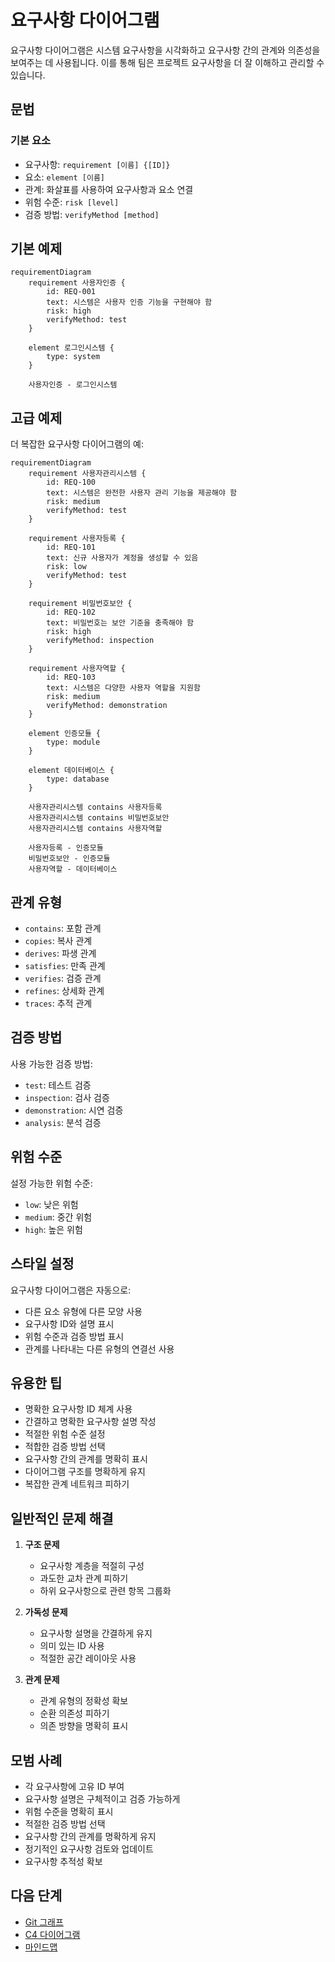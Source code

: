 # 요구사항 다이어그램

요구사항 다이어그램은 시스템 요구사항을 시각화하고 요구사항 간의 관계와 의존성을 보여주는 데 사용됩니다. 이를 통해 팀은 프로젝트 요구사항을 더 잘 이해하고 관리할 수 있습니다.

## 문법

### 기본 요소
- 요구사항: `requirement [이름] {[ID]}`
- 요소: `element [이름]`
- 관계: 화살표를 사용하여 요구사항과 요소 연결
- 위험 수준: `risk [level]`
- 검증 방법: `verifyMethod [method]`

## 기본 예제

```mermaid
requirementDiagram
    requirement 사용자인증 {
        id: REQ-001
        text: 시스템은 사용자 인증 기능을 구현해야 함
        risk: high
        verifyMethod: test
    }

    element 로그인시스템 {
        type: system
    }

    사용자인증 - 로그인시스템
```

## 고급 예제

더 복잡한 요구사항 다이어그램의 예:

```mermaid
requirementDiagram
    requirement 사용자관리시스템 {
        id: REQ-100
        text: 시스템은 완전한 사용자 관리 기능을 제공해야 함
        risk: medium
        verifyMethod: test
    }

    requirement 사용자등록 {
        id: REQ-101
        text: 신규 사용자가 계정을 생성할 수 있음
        risk: low
        verifyMethod: test
    }

    requirement 비밀번호보안 {
        id: REQ-102
        text: 비밀번호는 보안 기준을 충족해야 함
        risk: high
        verifyMethod: inspection
    }

    requirement 사용자역할 {
        id: REQ-103
        text: 시스템은 다양한 사용자 역할을 지원함
        risk: medium
        verifyMethod: demonstration
    }

    element 인증모듈 {
        type: module
    }

    element 데이터베이스 {
        type: database
    }

    사용자관리시스템 contains 사용자등록
    사용자관리시스템 contains 비밀번호보안
    사용자관리시스템 contains 사용자역할
    
    사용자등록 - 인증모듈
    비밀번호보안 - 인증모듈
    사용자역할 - 데이터베이스
```

## 관계 유형

- `contains`: 포함 관계
- `copies`: 복사 관계
- `derives`: 파생 관계
- `satisfies`: 만족 관계
- `verifies`: 검증 관계
- `refines`: 상세화 관계
- `traces`: 추적 관계

## 검증 방법

사용 가능한 검증 방법:
- `test`: 테스트 검증
- `inspection`: 검사 검증
- `demonstration`: 시연 검증
- `analysis`: 분석 검증

## 위험 수준

설정 가능한 위험 수준:
- `low`: 낮은 위험
- `medium`: 중간 위험
- `high`: 높은 위험

## 스타일 설정

요구사항 다이어그램은 자동으로:
- 다른 요소 유형에 다른 모양 사용
- 요구사항 ID와 설명 표시
- 위험 수준과 검증 방법 표시
- 관계를 나타내는 다른 유형의 연결선 사용

## 유용한 팁
- 명확한 요구사항 ID 체계 사용
- 간결하고 명확한 요구사항 설명 작성
- 적절한 위험 수준 설정
- 적합한 검증 방법 선택
- 요구사항 간의 관계를 명확히 표시
- 다이어그램 구조를 명확하게 유지
- 복잡한 관계 네트워크 피하기

## 일반적인 문제 해결

1. **구조 문제**
   - 요구사항 계층을 적절히 구성
   - 과도한 교차 관계 피하기
   - 하위 요구사항으로 관련 항목 그룹화

2. **가독성 문제**
   - 요구사항 설명을 간결하게 유지
   - 의미 있는 ID 사용
   - 적절한 공간 레이아웃 사용

3. **관계 문제**
   - 관계 유형의 정확성 확보
   - 순환 의존성 피하기
   - 의존 방향을 명확히 표시

## 모범 사례
- 각 요구사항에 고유 ID 부여
- 요구사항 설명은 구체적이고 검증 가능하게
- 위험 수준을 명확히 표시
- 적절한 검증 방법 선택
- 요구사항 간의 관계를 명확하게 유지
- 정기적인 요구사항 검토와 업데이트
- 요구사항 추적성 확보

## 다음 단계
- [Git 그래프](/ko/diagrams/git)
- [C4 다이어그램](/ko/diagrams/c4)
- [마인드맵](/ko/diagrams/mindmap) 